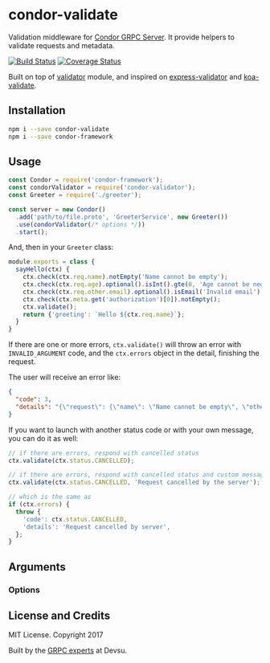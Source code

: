 # condor-validate

Validation middleware for [Condor GRPC Server](https://github.com/devsu/condor-framework). It provide helpers to validate requests and metadata.

[![Build Status](https://travis-ci.org/devsu/condor-validate.svg?branch=master)](https://travis-ci.org/devsu/condor-validate)
[![Coverage Status](https://coveralls.io/repos/github/devsu/condor-validate/badge.svg)](https://coveralls.io/github/devsu/condor-validate)

Built on top of [validator](https://github.com/chriso/validator.js) module, and inspired on [express-validator](https://github.com/ctavan/express-validator) and [koa-validate](https://github.com/RocksonZeta/koa-validate).

## Installation

```bash
npm i --save condor-validate
npm i --save condor-framework
```

## Usage

```js
const Condor = require('condor-framework');
const condorValidator = require('condor-validator');
const Greeter = require('./greeter');

const server = new Condor()
  .add('path/to/file.proto', 'GreeterService', new Greeter())
  .use(condorValidator(/* options */))
  .start();
```

And, then in your `Greeter` class:

```js
module.exports = class {
  sayHello(ctx) {
    ctx.check(ctx.req.name).notEmpty('Name cannot be empty');
    ctx.check(ctx.req.age).optional().isInt().gte(0, 'Age cannot be negative');
    ctx.check(ctx.req.other.email).optional().isEmail('Invalid email');
    ctx.check(ctx.meta.get('authorization')[0]).notEmpty();
    ctx.validate();
    return {'greeting': `Hello ${ctx.req.name}`};
  }
}
```

If there are one or more errors, `ctx.validate()` will throw an error with `INVALID_ARGUMENT` code, and the `ctx.errors` object in the detail, finishing the request. 

The user will receive an error like:

```json
{
  "code": 3,
  "details": "{\"request\": {\"name\": \"Name cannot be empty\", \"other.email\": \"Invalid email\"}}"
}
```

If you want to launch with another status code or with your own message, you can do it as well:

```js
// if there are errors, respond with cancelled status
ctx.validate(ctx.status.CANCELLED);

// if there are errors, respond with cancelled status and custom message
ctx.validate(ctx.status.CANCELLED, 'Request cancelled by the server');

// which is the same as
if (ctx.errors) {
  throw {
    'code': ctx.status.CANCELLED,
    'details': 'Request cancelled by server',
  };
}
```

## Arguments

### Options

## License and Credits

MIT License. Copyright 2017 

Built by the [GRPC experts](https://devsu.com) at Devsu.
